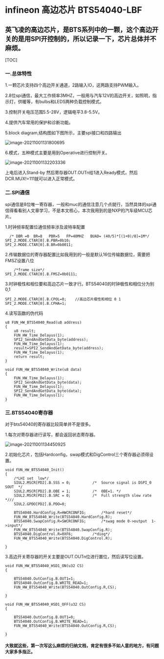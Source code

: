 # infineon 高边芯片 BTS54040-LBF 

## 	英飞凌的高边芯片，是BTS系列中的一颗，这个高边开关的是用SPI开控制的，所以记录一下，芯片总体并不麻烦。

[TOC]

###  一.总体特性

1.一颗芯片支持四个高边开关通道，2路输入IO，这两路支持PWM输入。

2.8位spi通信，最大工作频率3MHZ，一般用与汽车12V的高边开关，如照明，指示灯，供暖等，有bulbs和LEDS两种负载控制模式。

3.控制开关电压范围5.5-28V，逻辑电平3.8-5.5V。

4.提供汽车常用的保护和诊断功能。

5.block diagram,结构图如下图所示，主要spi接口和四路输出

![image-20211001131800695](C:\Users\曾伟荣\AppData\Roaming\Typora\typora-user-images\image-20211001131800695.png)

6.模式，五种模式主要是用到Operative进行控制开关。

![image-20211001132203336](C:\Users\曾伟荣\AppData\Roaming\Typora\typora-user-images\image-20211001132203336.png)

上电后进入Stand-by 然后寄存器OUT.OUTn给1进入Ready模式，然后DCR.MUX!=111就可以进入正常模式。

### 二.SPI通信

spi通信是8位唯一寄存器，一般和muc的通信注意几个点就行，当然具体的spi通信得看看别人文章学习，不是本文核心，本次我用到的是NXP的汽车级MCU芯片。

1.时钟频率配置位通信频率涉及波特率配置

	  /* DBR =0  BR=8   PBR=5   FP=40MHZ   BUAD= (40/5)*[(1+0)/8]=1M*/
	SPI_2.MODE.CTAR[0].B.PBR=0b10;
	SPI_2.MODE.CTAR[0].B.BR=0b0011;

2.传输数据位的寄存器配置比如我用到的一般是默认16位传输数据位，需要把FMSZ设置八位

		/*frame size*/
	SPI_2.MODE.CTAR[0].B.FMSZ=0b0111;

3.时钟极性和相位要和高边芯片一致才行。BTS54040的时钟极性和相位分为别0,1

	SPI_2.MODE.CTAR[0].B.CPOL=0;   	//高边芯片极性和相位 0 1
	SPI_2.MODE.CTAR[0].B.CPHA=1;

4.读写函数的伪代码

```
u8 FUN_HW_BTS54040_Read(u8 address)
{
	u8 result;
	FUN_HW_Time_Delayus(1);
	SPI2_SendAndGetData_byte(address);
	FUN_HW_Time_Delayus(1);
	result=SPI2_SendAndGetData_byte(address);
	FUN_HW_Time_Delayus(1);
	return result;
}
```

```
void FUN_HW_BTS54040_Write(u8 data)
{
	FUN_HW_Time_Delayus(1);
	SPI2_SendAndGetData_byte(data);
	FUN_HW_Time_Delayus(1);
	SPI2_SendAndGetData_byte(data);
	FUN_HW_Time_Delayus(1);
}
```



### 三.BTS54040寄存器

对于bts54040的寄存器比较简单并不是很多。

1.每次对寄存器进行读写，都会返回状态寄存器。

![image-20211001134450925](C:\Users\曾伟荣\AppData\Roaming\Typora\typora-user-images\image-20211001134450925.png)

2.初始化芯片，包括Hardconfig，swap模式和DigControl三个寄存器必须得设置。

```
void FUN_HW_BTS54040_Init()
{
	/*LHI set  low*/
	SIUL2.MSCR[PD2].B.SSS = 0;          /*  Source signal is DSPI_0 SOUT  */
	SIUL2.MSCR[PD2].B.OBE = 1;         	/*  OBE=1. */
	SIUL2.MSCR[PD2].B.SRC = 0;       	/*  Full strength slew rate *///
	SIUL2.GPDO[PD2].B.PDO=0;

    BTS54040.HardConfig.R=HWCRCONFIG;		/*hard reset*/
    FUN_HW_BTS54040_Write(BTS54040.HardConfig.R);
    BTS54040.SwapConfig.R=SWCRCONFIG;		/*swag mode 0->output  1->input*/
    FUN_HW_BTS54040_Write(BTS54040.SwapConfig.R);
    BTS54040.DigControl.R=0XF6;			/*diog*/
    FUN_HW_BTS54040_Write(BTS54040.DigControl.R);

}
```

3.高边开关寄存器的开关主要是OUT.OUTn位进行置位，然后读写位设置。

```
void FUN_HW_BTS54040_HSD1_ON(u32 CS)
{

	BTS54040.OutConfig.B.OUT1=1;
	BTS54040.OutConfig.B.WRITE_READ=1;
	FUN_HW_BTS54040_Write(BTS54040.OutConfig.R,CS);

}
```

```
void FUN_HW_BTS54040_HSD1_OFF(u32 CS)
{

	BTS54040.OutConfig.B.OUT1=0;
	BTS54040.OutConfig.B.WRITE_READ=1;
	FUN_HW_BTS54040_Write(BTS54040.OutConfig.R,CS);

}
```

#### 大致就这些，第一次写这么麻烦的归纳文档，肯定有很多不如人意的地方，有问题大家多多指正。